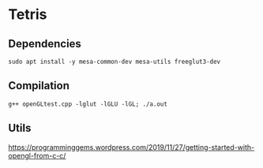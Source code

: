 # Tetris

## Dependencies 

```
sudo apt install -y mesa-common-dev mesa-utils freeglut3-dev 
```

## Compilation 

```
g++ openGLtest.cpp -lglut -lGLU -lGL; ./a.out
```

## Utils

https://programminggems.wordpress.com/2019/11/27/getting-started-with-opengl-from-c-c/